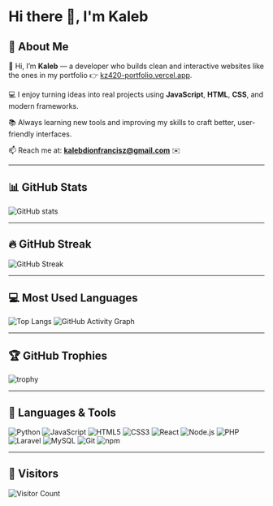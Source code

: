 # Hi there 👋, I'm Kaleb

## 🚀 About Me
👋 Hi, I’m **Kaleb** — a developer who builds clean and interactive websites like the ones in my portfolio 👉 [kz420-portfolio.vercel.app](https://kz420-portfolio.vercel.app/).  

💻 I enjoy turning ideas into real projects using **JavaScript**, **HTML**, **CSS**, and modern frameworks.  

📚 Always learning new tools and improving my skills to craft better, user-friendly interfaces.  

📫 Reach me at: **kalebdionfrancisz@gmail.com** ✉️  


---

## 📊 GitHub Stats
![GitHub stats](https://github-readme-stats.vercel.app/api?username=fanx420&show_icons=true&theme=radical)

---

## 🔥 GitHub Streak
![GitHub Streak](https://streak-stats.demolab.com?user=fanx420&theme=radical&hide_border=true)

---

## 💻 Most Used Languages
![Top Langs](https://github-readme-stats.vercel.app/api/top-langs/?username=fanx420&layout=compact&theme=radical)
![GitHub Activity Graph](https://github-readme-activity-graph.vercel.app/graph?username=fanx420&theme=radical)



---

## 🏆 GitHub Trophies
![trophy](https://github-profile-trophy.vercel.app/?username=fanx420&theme=onedark)

---

## 🚀 Languages & Tools
![Python](https://img.shields.io/badge/Python-3776AB?style=for-the-badge&logo=python&logoColor=white)
![JavaScript](https://img.shields.io/badge/JavaScript-F7DF1E?style=for-the-badge&logo=javascript&logoColor=black)
![HTML5](https://img.shields.io/badge/HTML5-E34F26?style=for-the-badge&logo=html5&logoColor=white)
![CSS3](https://img.shields.io/badge/CSS3-1572B6?style=for-the-badge&logo=css3&logoColor=white)
![React](https://img.shields.io/badge/React-20232A?style=for-the-badge&logo=react&logoColor=61DAFB)
![Node.js](https://img.shields.io/badge/Node.js-43853D?style=for-the-badge&logo=node.js&logoColor=white)
![PHP](https://img.shields.io/badge/PHP-777BB4?style=for-the-badge&logo=php&logoColor=white)
![Laravel](https://img.shields.io/badge/Laravel-FF2D20?style=for-the-badge&logo=laravel&logoColor=white)
![MySQL](https://img.shields.io/badge/MySQL-005C84?style=for-the-badge&logo=mysql&logoColor=white)
![Git](https://img.shields.io/badge/Git-F05032?style=for-the-badge&logo=git&logoColor=white)
![npm](https://img.shields.io/badge/npm-CB3837?style=for-the-badge&logo=npm&logoColor=white)

---

## 👀 Visitors
![Visitor Count](https://komarev.com/ghpvc/?username=YOUR_USERNAME&color=blue)
